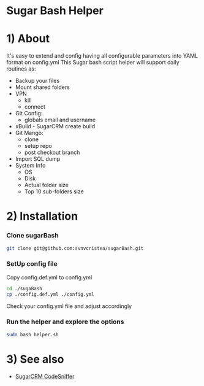 Sugar Bash Helper
=================

# 1) About

It's easy to extend and config having all configurable parameters into YAML format on config.yml
This Sugar bash script helper will support daily routines as:
 * Backup your files
 * Mount shared folders
 * VPN
    * kill
    * connect
 * Git Config:
    * globals email and username
 * xBuild - SugarCRM create build
 * Git Mango:
    * clone
    * setup repo
    * post checkout branch
 * Import SQL dump
 * System Info
    * OS
    * Disk
    * Actual folder size
    * Top 10 sub-folders size


# 2) Installation

### Clone sugarBash


  ```bash
 git clone git@github.com:svnvcristea/sugarBash.git
  ```

### SetUp config file

Copy config.def.yml to config.yml

  ```bash
cd ./sugaBash
cp ./config.def.yml ./config.yml

  ```

Check your config.yml file and adjust accordingly

### Run the helper and explore the options

  ```bash
sudo bash helper.sh

  ```

# 3) See also

* [SugarCRM CodeSniffer](https://github.com/svnvcristea/SugarCRMCodeSniffer)
